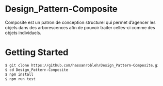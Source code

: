 # Design_Pattern-Composite

Composite est un patron de conception structurel qui permet
d’agencer les objets dans des arborescences afin de pouvoir
traiter celles-ci comme des objets individuels.

# Getting Started
```bash
$ git clone https://github.com/hassanrobleh/Design_Pattern-Composite.git
$ cd Design_Pattern-Composite
$ npm install
$ npm run test
```
